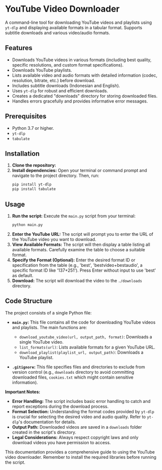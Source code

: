 # YouTube Video Downloader

A command-line tool for downloading YouTube videos and playlists using `yt-dlp` and displaying available formats in a tabular format.  Supports subtitle downloads and various video/audio formats.

## Features

- Downloads YouTube videos in various formats (including best quality, specific resolutions, and custom format specifications).
- Downloads YouTube playlists.
- Lists available video and audio formats with detailed information (codec, resolution, bitrate, etc.) before download.
- Includes subtitle downloads (Indonesian and English).
- Uses `yt-dlp` for robust and efficient downloads.
- Creates a dedicated "downloads" directory for storing downloaded files.
- Handles errors gracefully and provides informative error messages.


## Prerequisites

- Python 3.7 or higher.
- `yt-dlp`
- `tabulate`


## Installation

1. **Clone the repository:** 
2. **Install dependencies:** Open your terminal or command prompt and navigate to the project directory. Then, run:
   ```bash
   pip install yt-dlp
   pip install tabulate
   ```
   

## Usage

1. **Run the script:** Execute the `main.py` script from your terminal:
   ```bash
   python main.py
   ```
2. **Enter the YouTube URL:** The script will prompt you to enter the URL of the YouTube video you want to download.
3. **View Available Formats:** The script will then display a table listing all available formats. Carefully examine the table to choose a suitable format.    
4. **Specify the Format (Optional):** Enter the desired format ID or specification from the table (e.g., 'best', 'bestvideo+bestaudio', a specific format ID like '137+251').  Press Enter without input to use 'best' as default.
5. **Download:** The script will download the video to the `./downloads` directory.


## Code Structure

The project consists of a single Python file:

- **`main.py`:** This file contains all the code for downloading YouTube videos and playlists.  The main functions are:
    - `download_youtube_video(url, output_path, format)`: Downloads a single YouTube video.
    - `list_formats(url)`: Lists available formats for a given YouTube URL.
    - `download_playlist(playlist_url, output_path)`: Downloads a YouTube playlist.

- **`.gitignore`:** This file specifies files and directories to exclude from version control (e.g., `downloads` directory to avoid committing downloaded files, `cookies.txt` which might contain sensitive information).


**Important Notes:**

* **Error Handling:** The script includes basic error handling to catch and report exceptions during the download process.
* **Format Selection:** Understanding the format codes provided by `yt-dlp` is crucial for selecting the desired video and audio quality. Refer to `yt-dlp`'s documentation for details.
* **Output Path:** Downloaded videos are saved in a `downloads` folder created in the script's directory.
* **Legal Considerations:** Always respect copyright laws and only download videos you have permission to access.


This documentation provides a comprehensive guide to using the YouTube video downloader.  Remember to install the required libraries before running the script.
